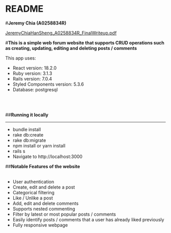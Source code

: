 # README

#**Jeremy Chia (A0258834R)**

[JeremyChiaHanSheng_A0258834R_FinalWriteup.pdf](https://github.com/jeremychiaaaaa/web-forum/files/10454481/JeremyChiaHanSheng_A0258834R_FinalWriteup.pdf)

#**This is a simple web forum website that supports CRUD operations such as creating, updating, editing and deleting posts / comments**

This app uses: <br />
<ul>
    <li>React version: 18.2.0</li>
    <li>Ruby version: 3.1.3</li>
    <li>Rails version: 7.0.4</li>
    <li>Styled Components version: 5.3.6</li>
    <li>Database: postgresql</li>
</ul>
<br />
<br />

##**Running it locally**

_____________________

<ul>
    <li>bundle install</li>
    <li>rake db:create</li>
    <li>rake db:migrate</li>
    <li>npm install or yarn install</li>
    <li>rails s</li>
    <li>Navigate to http://localhost:3000</li>
</ul>

##**Notable Features of the website**
<br />
<br />

<ul>
    <li>User authentication</li>
    <li>Create, edit and delete a post</li>
    <li>Categorical filtering</li>
    <li>Like / Unlike a post</li>
    <li>Add, edit and delete comments</li>
    <li>Supports nested commenting</li>
    <li>Filter by latest or most popular posts / comments</li>
    <li>Easily identify posts / comments that a user has already liked previously</li>
    <li>Fully responsive webpage</li>
</ul>
